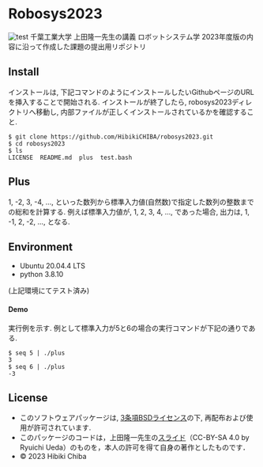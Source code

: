 # Robosys2023
![test](https://github.com/HibikiCHIBA/robosys2023/actions/workflows/test.yml/badge.svg)
千葉工業大学 上田隆一先生の講義 ロボットシステム学 2023年度版の内容に沿って作成した課題の提出用リポジトリ

## Install
インストールは, 下記コマンドのようにインストールしたいGithubページのURLを挿入することで開始される. インストールが終了したら, robosys2023ディレクトリへ移動し, 内部ファイルが正しくインストールされているかを確認すること. 
```
$ git clone https://github.com/HibikiCHIBA/robosys2023.git
$ cd robosys2023
$ ls
LICENSE  README.md  plus  test.bash
```

## Plus
1, -2, 3, -4, …, といった数列から標準入力値(自然数)で指定した数列の整数までの総和を計算する. 例えば標準入力値が, 1, 2, 3, 4, …, であった場合, 出力は, 1, -1, 2, -2, …, となる. 

## Environment
* Ubuntu 20.04.4 LTS
* python 3.8.10

(上記環境にてテスト済み)


#### Demo
実行例を示す. 例として標準入力が5と6の場合の実行コマンドが下記の通りである. 
```
$ seq 5 | ./plus  
3
$ seq 6 | ./plus  
-3
```

## License
* このソフトウェアパッケージは, [3条項BSDライセンス](https://opensource.org/license/bsd-3-clause/)の下, 再配布および使用が許可されています. 
* このパッケージのコードは，上田隆一先生の[スライド](https://github.com/ryuichiueda/my_slides/tree/master/robosys_2022)（CC-BY-SA 4.0 by Ryuichi Ueda）のものを，本人の許可を得て自身の著作としたものです．
* © 2023 Hibiki Chiba
